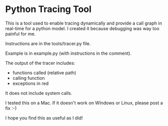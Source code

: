 Python Tracing Tool
===================

This is a tool used to enable tracing dynamically and provide a call graph in real-time for a python model. I created it because debugging was way
too painful for me.

Instructions are in the tools/tracer.py file.

Example is in example.py (with instructions in the comment).

The output of the tracer includes:

 * functions called (relative path)
 * calling function
 * exceptions in red

It does not include system calls.

I tested this on a Mac. If it doesn't work on WIndows or Linux, please post a fix :-)


I hope you find this as useful as I did!